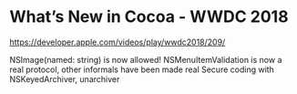 # What’s New in Cocoa - WWDC 2018

https://developer.apple.com/videos/play/wwdc2018/209/

NSImage(named: string) is now allowed!
NSMenuItemValidation is now a real protocol, other informals have been made real
Secure coding with NSKeyedArchiver, unarchiver

